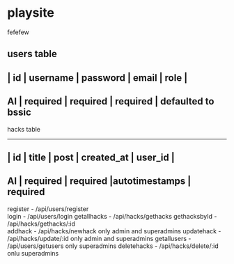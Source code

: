 # playsite
fefefew

users table
-----------------------------------------------------------------
| id  | username  | password   | email    | role |
-----------------------------------------------------------------
  AI  | required  | required   | required | defaulted to bssic
-----------------------------------------------------------------

hacks table

-----------------------------------------------------------------
| id  |  title      | post     | created_at    | user_id |
-----------------------------------------------------------------
  AI  | required    | required |autotimestamps | required
-----------------------------------------------------------------

  register - /api/users/register  
  login - /api/users/login
  getallhacks - /api/hacks/gethacks
  gethacksbyId - /api/hacks/gethacks/:id    
  addhack - /api/hacks/newhack     only admin and superadmins
  updatehack - /api/hacks/update/:id   only admin and superadmins
  getallusers - /api/users/getusers    only superadmins
  deletehacks - /api/hacks/delete/:id   onlu superadmins